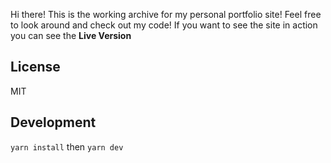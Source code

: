 Hi there! This is the working archive for my personal portfolio site! Feel free to look around and check out my code! If you want to see the site in action you can see the **Live Version**

## License

MIT

## Development

`yarn install` then `yarn dev`
